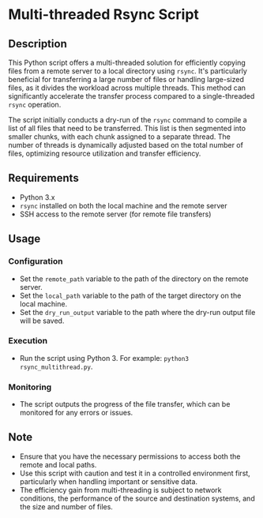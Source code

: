 # Multi-threaded Rsync Script

## Description

This Python script offers a multi-threaded solution for efficiently copying files from a remote server to a local directory using `rsync`. It's particularly beneficial for transferring a large number of files or handling large-sized files, as it divides the workload across multiple threads. This method can significantly accelerate the transfer process compared to a single-threaded `rsync` operation.

The script initially conducts a dry-run of the `rsync` command to compile a list of all files that need to be transferred. This list is then segmented into smaller chunks, with each chunk assigned to a separate thread. The number of threads is dynamically adjusted based on the total number of files, optimizing resource utilization and transfer efficiency.

## Requirements

- Python 3.x
- `rsync` installed on both the local machine and the remote server
- SSH access to the remote server (for remote file transfers)

## Usage

### Configuration

- Set the `remote_path` variable to the path of the directory on the remote server.
- Set the `local_path` variable to the path of the target directory on the local machine.
- Set the `dry_run_output` variable to the path where the dry-run output file will be saved.

### Execution

- Run the script using Python 3. For example: `python3 rsync_multithread.py`.

### Monitoring

- The script outputs the progress of the file transfer, which can be monitored for any errors or issues.

## Note

- Ensure that you have the necessary permissions to access both the remote and local paths.
- Use this script with caution and test it in a controlled environment first, particularly when handling important or sensitive data.
- The efficiency gain from multi-threading is subject to network conditions, the performance of the source and destination systems, and the size and number of files.
